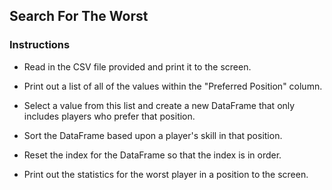 ## Search For The Worst

### Instructions

  * Read in the CSV file provided and print it to the screen.

  * Print out a list of all of the values within the "Preferred Position" column.

  * Select a value from this list and create a new DataFrame that only includes players who prefer that position.

  * Sort the DataFrame based upon a player's skill in that position.

  * Reset the index for the DataFrame so that the index is in order.

  * Print out the statistics for the worst player in a position to the screen.
